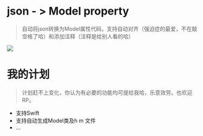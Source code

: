 # json - > Model property 

> 自动将json转换为Model属性代码，支持自动对齐（强迫症的最爱，不在敲空格了哈）和添加注释（注释是给别人看的哈）

![](1.gif)



# 我的计划
> 计划赶不上变化，你认为有必要的功能均可提给我哈，乐意效劳。也欢迎RP。

- 支持Swift
- 支持自动生成Model类及h m 文件
- ...
